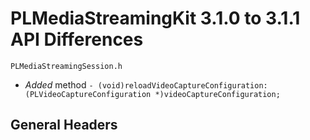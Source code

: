 # PLMediaStreamingKit 3.1.0 to 3.1.1 API Differences

```
PLMediaStreamingSession.h
```

- *Added* method `- (void)reloadVideoCaptureConfiguration:(PLVideoCaptureConfiguration *)videoCaptureConfiguration;`

## General Headers



